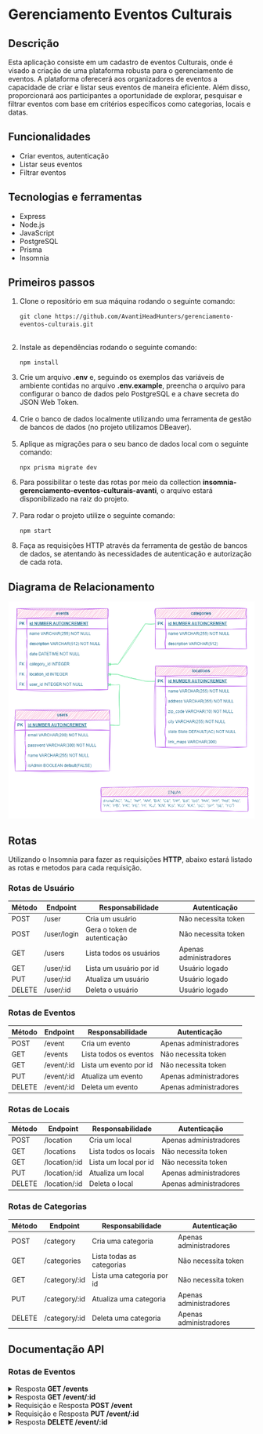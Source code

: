 <h1>Gerenciamento Eventos Culturais</h1>
<h2>Descrição</h2>
    <p>Esta aplicação consiste em um cadastro de eventos Culturais, onde é visado a criação de uma plataforma robusta para o gerenciamento de eventos. A plataforma oferecerá aos organizadores de eventos a capacidade de criar e listar seus eventos de maneira eficiente. Além disso, proporcionará aos participantes a oportunidade de explorar, pesquisar e filtrar eventos com base em critérios específicos como categorias, locais e datas.</p>
<h2><strong>Funcionalidades</strong></h2>
    <ul>
        <li>Criar eventos, autenticação</li>
        <li>Listar seus eventos</li>
        <li>Filtrar eventos</li>
    </ul>
<h2><strong>Tecnologias e ferramentas</strong></h2>
    <ul>
        <li>Express</li>
        <li>Node.js</li>
        <li>JavaScript</li>
        <li>PostgreSQL</li>
        <li>Prisma</li>
        <li>Insomnia</li>
    </ul>
<h2><strong>Primeiros passos</strong></h2>
    <ol>
        <li>Clone o repositório em sua máquina rodando o seguinte comando:</li>
        <pre><code>git clone https://github.com/AvantiHeadHunters/gerenciamento-eventos-culturais.git</code></pre>
        <br>
        <li>Instale as dependências rodando o seguinte comando:
            <pre><code>npm install</code></pre>
        </li>
        <li>Crie um arquivo <strong>.env</strong> e, seguindo os exemplos das variáveis de ambiente contidas no arquivo <strong>.env.example</strong>, preencha o arquivo para configurar o banco de dados pelo PostgreSQL e a chave secreta do JSON Web Token.</li>
        <br>
        <li>Crie o banco de dados localmente utilizando uma ferramenta de gestão de bancos de dados (no projeto utilizamos DBeaver).</li>
        <br>
        <li>Aplique as migrações para o seu banco de dados local com o seguinte comando:</li>
         <pre><code>npx prisma migrate dev</code></pre>
        <li>Para possibilitar o teste das rotas por meio da collection <strong>insomnia-gerenciamento-eventos-culturais-avanti</strong>, o arquivo estará disponibilizado na raiz do projeto.</li>
        <br>
        <li>Para rodar o projeto utilize o seguinte comando:</li>
        <pre><code>npm start</code></pre>
        <li>Faça as requisições HTTP através da ferramenta de gestão de bancos de dados, se atentando às necessidades de autenticação e autorização de cada rota.</li>
    </ol>
<h2><strong>Diagrama de Relacionamento</strong></h2>
    <img src="DER.png" alt="Imagem do diagrama de Relacionamento">
<h2><strong>Rotas</strong></h2>
    <p>Utilizando o Insomnia para fazer as requisições <strong>HTTP</strong>, abaixo estará listado as rotas e metodos para cada requisição.</p>
<h3>Rotas de Usuário</h3>
    <table>
        <thead>
            <tr>
            <th>Método</th>
                <th>Endpoint</th>
                <th>Responsabilidade</th>
                <th>Autenticação</th>
            </tr>
        </thead>
        <tbody>
            <tr>
                <td>POST</td>
                <td>/user</td>
                <td>Cria um usuário</td>
                <td>Não necessita token</td>
            </tr>
            <tr>
                <td>POST</td>
                <td>/user/login</td>
                <td>Gera o token de autenticação</td>
                <td>Não necessita token</td>
            </tr>
            <tr>
                <td>GET</td>
                <td>/users</td>
                <td>Lista todos os usuários</td>
                <td>Apenas administradores</td>
            </tr>
            <tr>
                <td>GET</td>
                <td>/user/:id</td>
                <td>Lista um usuário por id</td>
                <td>Usuário logado</td>
            </tr>
            <tr>
                <td>PUT</td>
                <td>/user/:id</td>
                <td>Atualiza um usuário</td>
                <td>Usuário logado</td>
            </tr>
            <tr>
                <td>DELETE</td>
                <td>/user/:id</td>
                <td>Deleta o usuário</td>
                <td>Usuário logado</td>
            </tr>
        </tbody>
    </table>
<h3>Rotas de Eventos</h3>
    <table>
        <thead>
            <tr>
                <th>Método</th>
                <th>Endpoint</th>
                <th>Responsabilidade</th>
                <th>Autenticação</th>
            </tr>
        </thead>
        <tbody>
            <tr>
                <td>POST</td>
                <td>/event</td>
                <td>Cria um evento</td>
                <td>Apenas administradores</td>
            </tr>
            <tr>
                <td>GET</td>
                <td>/events</td>
                <td>Lista todos os eventos</td>
                <td>Não necessita token</td>
            </tr>
            <tr>
                <td>GET</td>
                <td>/event/:id</td>
                <td>Lista um evento por id</td>
                <td>Não necessita token</td>
            </tr>
            <tr>
                <td>PUT</td>
                <td>/event/:id</td>
                <td>Atualiza um evento</td>
                <td>Apenas administradores</td>
            </tr>
            <tr>
                <td>DELETE</td>
                <td>/event/:id</td>
                <td>Deleta um evento</td>
                <td>Apenas administradores</td>
            </tr>
        </tbody>
    </table>
<h3>Rotas de Locais</h3>
    <table>
        <thead>
            <tr>
                <th>Método</th>
                <th>Endpoint</th>
                <th>Responsabilidade</th>
                <th>Autenticação</th>
            </tr>
        </thead>
        <tbody>
            <tr>
                <td>POST</td>
                <td>/location</td>
                <td>Cria um local</td>
                <td>Apenas administradores</td>
            </tr>
            <tr>
                <td>GET</td>
                <td>/locations</td>
                <td>Lista todos os locais</td>
                <td>Não necessita token</td>
            </tr>
            <tr>
                <td>GET</td>
                <td>/location/:id</td>
                <td>Lista um local por id</td>
                <td>Não necessita token</td>
            </tr>
            <tr>
                <td>PUT</td>
                <td>/location/:id</td>
                <td>Atualiza um local</td>
                <td>Apenas administradores</td>
            </tr>
            <tr>
                <td>DELETE</td>
                <td>/location/:id</td>
                <td>Deleta o local</td>
                <td>Apenas administradores</td>
            </tr>
        </tbody>
    </table>
<h3>Rotas de Categorias</h3>
    <table>
        <thead>
            <tr>
                <th>Método</th>
                <th>Endpoint</th>
                <th>Responsabilidade</th>
                <th>Autenticação</th>
            </tr>
        </thead>
        <tbody>
            <tr>
                <td>POST</td>
                <td>/category</td>
                <td>Cria uma categoria</td>
                <td>Apenas administradores</td>
            </tr>
            <tr>
                <td>GET</td>
                <td>/categories</td>
                <td>Lista todas as categorias</td>
                <td>Não necessita token</td>
            </tr>
            <tr>
                <td>GET</td>
                <td>/category/:id</td>
                <td>Lista uma categoria por id</td>
                <td>Não necessita token</td>
            </tr>
            <tr>
                <td>PUT</td>
                <td>/category/:id</td>
                <td>Atualiza uma categoria</td>
                <td>Apenas administradores</td>
            </tr>
            <tr>
                <td>DELETE</td>
                <td>/category/:id</td>
                <td>Deleta uma categoria</td>
                <td>Apenas administradores</td>
            </tr>
        </tbody>
    </table>

<h2><strong>Documentação API</strong></h2>
<h3>Rotas de Eventos</h3>
<details>
<summary>Resposta <b>GET /events</b></summary>
<br>
<ul>
    <li>Retorna todos os eventos cadastrados.</li>
    <li>Requisição não necessita de autenticação.</li>
</ul>
<p style="color:gray;">Exemplo de sucesso na resposta, status 200:</p>

```json

        {
            "id": 1,
            "name": "Evento 1",
            "description": "Descrição do Evento",
            "date": "2024-04-30T12:00:00.000Z",
            "category_id": 1,
            "location_id": 1,
            "user_id": 6
        },
        {
            "id": 2,
            "name": "Evento 2",
            "description": "Descrição do Evento",
            "date": "2024-04-30T12:00:00.000Z",
            "category_id": 1,
            "location_id": 1,
            "user_id": 6
        }
```

</details>

<details>
<summary>Resposta <b>GET /event/:id</b></summary>
<ul>
    <li>Retorna um evento específico cadastrado.</li>
    <li>Requisição não necessita de autenticação.</li>
    <li> Caso o evento não seja encontrado, a resposta será um status 404.</li>
</ul>
<p style="color:gray;">Exemplo de sucesso na resposta, status 200:</p>

```json
{
  "id": 2,
  "name": "Evento 2",
  "description": "Descrição do Evento",
  "date": "2024-04-30T12:00:00.000Z",
  "category_id": 1,
  "location_id": 1,
  "user_id": 6,
  "location": {
    "name": "Novo local",
    "address": "Rua X",
    "city": "Cidade",
    "state": "AC"
  }
}
```

<p style="color:gray;">Exemplo de evento não encontrado, status 404:</p>

```json
{
  "message": "Event not found"
}
```

</details>

<details>
<summary>Requisição e Resposta <b>POST /event</b></summary>
<ul>
    <li>Cria um evento.</li>
    <li>Requisição necessita de autorização.</li>
    <li> Caso a requisição seja bem sucedida, a resposta será um status 201.</li>
    <li> Caso a requisição seja mal sucedida, a resposta será um status 401.</li>
</ul>
<p style="color:gray;">Exemplo de requisição:</p>

```json
{
  "name": "Evento 3",
  "description": "Descrição do Evento",
  "date": "2024-04-30T12:00:00Z",
  "categoryId": 1,
  "locationId": 1,
  "userId": 6
}
```

<p style="color:gray;">Exemplo de sucesso na resposta, status 201:</p>

```json
{
  "id": 3,
  "name": "Evento 3",
  "description": "Descrição do Evento",
  "date": "2024-04-30T12:00:00.000Z",
  "category_id": 1,
  "location_id": 1,
  "user_id": 6
}
```

<p style="color:gray;">Exemplo de falha por não autorização, status 401:</p>

```json
{
  "message": "Forbidden"
}
```

</details>

<details>
<summary>Requisição e Resposta <b>PUT /event/:id</b></summary>
<ul>
    <li>Atualiza um evento.</li>
    <li>Requisição necessita de autorização.</li>
    <li> Caso a requisição seja bem sucedida, a resposta será um status 200.</li>
    <li> Caso a requisição seja mal sucedida, a resposta será um status 401.</li>
</ul>
<p style="color:gray;">Exemplo de requisição:</p>

```json
{
  "name": "Evento modificado",
  "description": "Descrição do Evento modificado",
  "date": "2024-01-28",
  "categoryId": 1,
  "locationId": 1,
  "userId": 6
}
```

<p style="color:gray;">Exemplo de sucesso na resposta, status 200:</p>

```json
{
  "id": 4,
  "name": "Evento modificado",
  "description": "Descrição do Evento modificado",
  "date": "2024-01-28T00:00:00.000Z",
  "category_id": 1,
  "location_id": 1,
  "user_id": 6
}
```

<p style="color:gray;">Exemplo de falha por não autorização, status 401:</p>

```json
{
  "message": "Forbidden"
}
```

</details>

<details>
<summary>Resposta <b>DELETE /event/:id</b></summary>
<ul>
    <li>Deleta um evento.</li>
    <li>Requisição necessita de autorização.</li>
    <li> Caso a requisição seja bem sucedida, a resposta será um status 204.</li>
</ul>

<p style="color:gray;">Exemplo de falha por não autorização, status 401:</p>

```json
{
  "message": "Forbidden"
}
```

</details>
